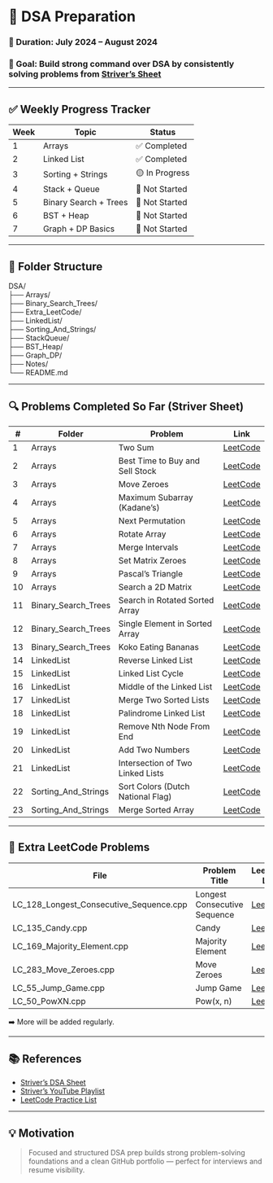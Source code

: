 # 🧠 DSA Preparation

### 📅 Duration: July 2024 – August 2024  
### 🎯 Goal: Build strong command over DSA by consistently solving problems from [Striver’s Sheet](https://takeuforward.org/interviews/strivers-sde-sheet-top-coding-interview-problems/)

---

## ✅ Weekly Progress Tracker

| Week | Topic                     | Status         |
|------|---------------------------|----------------|
| 1    | Arrays                    | ✅ Completed   |
| 2    | Linked List               | ✅ Completed   |
| 3    | Sorting + Strings         | 🟡 In Progress |
| 4    | Stack + Queue             | 🔲 Not Started |
| 5    | Binary Search + Trees     | 🔲 Not Started |
| 6    | BST + Heap                | 🔲 Not Started |
| 7    | Graph + DP Basics         | 🔲 Not Started |

---

## 📁 Folder Structure

DSA/  
├── Arrays/  
├── Binary_Search_Trees/  
├── Extra_LeetCode/  
├── LinkedList/  
├── Sorting_And_Strings/  
├── StackQueue/  
├── BST_Heap/  
├── Graph_DP/  
├── Notes/  
└── README.md

---

## 🔍 Problems Completed So Far (Striver Sheet)

| #   | Folder               | Problem                              | Link                                                                 |
|-----|----------------------|---------------------------------------|----------------------------------------------------------------------|
| 1   | Arrays               | Two Sum                              | [LeetCode](https://leetcode.com/problems/two-sum/)                   |
| 2   | Arrays               | Best Time to Buy and Sell Stock      | [LeetCode](https://leetcode.com/problems/best-time-to-buy-and-sell-stock/) |
| 3   | Arrays               | Move Zeroes                          | [LeetCode](https://leetcode.com/problems/move-zeroes/)               |
| 4   | Arrays               | Maximum Subarray (Kadane’s)          | [LeetCode](https://leetcode.com/problems/maximum-subarray/)          |
| 5   | Arrays               | Next Permutation                     | [LeetCode](https://leetcode.com/problems/next-permutation/)          |
| 6   | Arrays               | Rotate Array                         | [LeetCode](https://leetcode.com/problems/rotate-array/)              |
| 7   | Arrays               | Merge Intervals                      | [LeetCode](https://leetcode.com/problems/merge-intervals/)           |
| 8   | Arrays               | Set Matrix Zeroes                    | [LeetCode](https://leetcode.com/problems/set-matrix-zeroes/)         |
| 9   | Arrays               | Pascal’s Triangle                    | [LeetCode](https://leetcode.com/problems/pascals-triangle/)          |
| 10  | Arrays               | Search a 2D Matrix                   | [LeetCode](https://leetcode.com/problems/search-a-2d-matrix/)        |
| 11  | Binary_Search_Trees  | Search in Rotated Sorted Array       | [LeetCode](https://leetcode.com/problems/search-in-rotated-sorted-array/) |
| 12  | Binary_Search_Trees  | Single Element in Sorted Array       | [LeetCode](https://leetcode.com/problems/single-element-in-a-sorted-array/) |
| 13  | Binary_Search_Trees  | Koko Eating Bananas                  | [LeetCode](https://leetcode.com/problems/koko-eating-bananas/)       |
| 14  | LinkedList           | Reverse Linked List                  | [LeetCode](https://leetcode.com/problems/reverse-linked-list/)       |
| 15  | LinkedList           | Linked List Cycle                    | [LeetCode](https://leetcode.com/problems/linked-list-cycle/)         |
| 16  | LinkedList           | Middle of the Linked List            | [LeetCode](https://leetcode.com/problems/middle-of-the-linked-list/) |
| 17  | LinkedList           | Merge Two Sorted Lists               | [LeetCode](https://leetcode.com/problems/merge-two-sorted-lists/)    |
| 18  | LinkedList           | Palindrome Linked List               | [LeetCode](https://leetcode.com/problems/palindrome-linked-list/)    |
| 19  | LinkedList           | Remove Nth Node From End             | [LeetCode](https://leetcode.com/problems/remove-nth-node-from-end-of-list/) |
| 20  | LinkedList           | Add Two Numbers                      | [LeetCode](https://leetcode.com/problems/add-two-numbers/)           |
| 21  | LinkedList           | Intersection of Two Linked Lists     | [LeetCode](https://leetcode.com/problems/intersection-of-two-linked-lists/) |
| 22  | Sorting_And_Strings  | Sort Colors (Dutch National Flag)    | [LeetCode](https://leetcode.com/problems/sort-colors/)               |
| 23  | Sorting_And_Strings  | Merge Sorted Array                   | [LeetCode](https://leetcode.com/problems/merge-sorted-array/)        |

---

## 📂 Extra LeetCode Problems

| File                                     | Problem Title                    | LeetCode Link                                                        |
|------------------------------------------|----------------------------------|----------------------------------------------------------------------|
| LC_128_Longest_Consecutive_Sequence.cpp | Longest Consecutive Sequence     | [LeetCode](https://leetcode.com/problems/longest-consecutive-sequence)|
| LC_135_Candy.cpp                        | Candy                            | [LeetCode](https://leetcode.com/problems/candy)                       |
| LC_169_Majority_Element.cpp             | Majority Element                 | [LeetCode](https://leetcode.com/problems/majority-element)            |
| LC_283_Move_Zeroes.cpp                  | Move Zeroes                      | [LeetCode](https://leetcode.com/problems/move-zeroes)                 |
| LC_55_Jump_Game.cpp                     | Jump Game                        | [LeetCode](https://leetcode.com/problems/jump-game)                   |
| LC_50_PowXN.cpp                         | Pow(x, n)                        | [LeetCode](https://leetcode.com/problems/powx-n)                      |

➡️ More will be added regularly.

---

## 📚 References

- [Striver’s DSA Sheet](https://takeuforward.org/interviews/strivers-sde-sheet-top-coding-interview-problems/)
- [Striver’s YouTube Playlist](https://www.youtube.com/c/takeUforward)
- [LeetCode Practice List](https://leetcode.com/list/xoqag3yj/)

---

## 💡 Motivation

> Focused and structured DSA prep builds strong problem-solving foundations and a clean GitHub portfolio — perfect for interviews and resume visibility.
